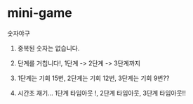 # mini-game
숫자야구

1. 중복된 숫자는 없습니다.
2. 단계를 거칩니다!,  1단계 -> 2단계 -> 3단계까지
3. 1단계는 기회 15번, 2단계는 기회 12번, 3단계는 기회 9번??

4. 시간초 재기... 1단계 타임아웃 !, 2단계 타임아웃, 3단계 타임아웃!!
